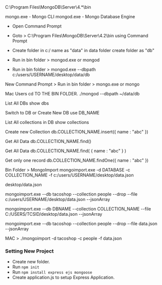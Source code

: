 C:\Program Files\MongoDB\Server\4.*\bin

mongo.exe - Mongo CLI
mongod.exe - Mongo Database Engine

- Open Command Prompt
- Goto > C:\Program Files\MongoDB\Server\4.2\bin using Command Prompt
- Create folder in c:/ name as "data" in data folder create folder as "db"


- Run in bin folder > mongod.exe or mongod

- Run in bin folder > mongod.exe --dbpath c:/users/USERNAME/desktop/data/db


New Command Prompt > Run in bin folder > mongo.exe or mongo


Mac Users 
cd TO THE BIN FOLDER.
./mongod --dbpath ~/data/db


List All DBs
show dbs

Switch to DB or Create New DB
use DB_NAME

List All collections in DB
show collections

Create new Collection
db.COLLECTION_NAME.insert({ name : "abc" })

Get All Data 
db.COLLECTION_NAME.find()

Get All Data 
db.COLLECTION_NAME.find( { name : "abc" } )

Get only one record
db.COLLECTION_NAME.findOne({ name : "abc" })

Bin Folder > MongoImport
mongoimport.exe -d DATABASE -c COLLECTION_NAME -f c:/users/USERNAME/desktop/data.json

desktop/data.json 

mongoimport.exe --db tacoshop --collection people --drop --file c:/users/USERNAME/desktop/data.json --jsonArray

mongoimport.exe --db DBNAME --collection COLLECTION_NAME --file C:/USERS/TCSID/desktop/data.json --jsonArray

mongoimport.exe --db tacoshop --collection people --drop --file data.json --jsonArray


MAC > ./mongoimport -d tacoshop -c people -f data.json


### Setting New Project 
- Create new folder.
- Run `npm init`
- Run `npm install express ejs mongoose`
- Create application.js to setup Express Application.

